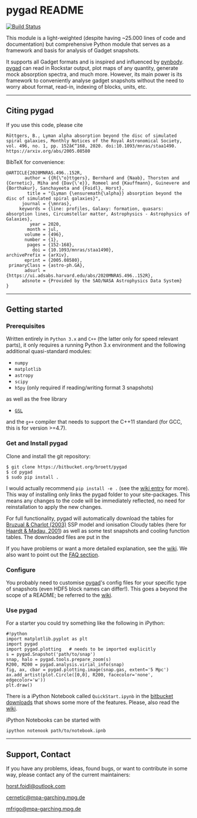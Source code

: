 # pygad README
[![Build Status](https://travis-ci.com/broett/pygad.svg?branch=master)](https://travis-ci.com/broett/pygad)

This module is a light-weighted (despite having ~25.000 lines of code and documentation) but comprehensive Python module that serves as a framework and basis for analysis of Gadget snapshots.

It supports all Gadget formats and is inspired and influenced by [pynbody].
[pygad] can read in Rockstar output, plot maps of any quantity, generate mock
absorption spectra, and much more.
However, its main power is its framework to conveniently analyse gadget snapshots
without the need to worry about format, read-in, indexing of blocks, units, etc.

---

## Citing pygad

If you use this code, please cite

```
Röttgers, B., Lyman alpha absorption beyond the disc of simulated spiral galaxies, Monthly Notices of the Royal Astronomical Society, vol. 496, no. 1, pp. 152â€“168, 2020. doi:10.1093/mnras/staa1490. 
https://arxiv.org/abs/2005.08580
```

BibTeX for convenience:
```
@ARTICLE{2020MNRAS.496..152R,
       author = {{R{\"o}ttgers}, Bernhard and {Naab}, Thorsten and {Cernetic}, Miha and {Dav{\'e}}, Romeel and {Kauffmann}, Guinevere and {Borthakur}, Sanchayeeta and {Foidl}, Horst},
        title = "{Lyman {\ensuremath{\alpha}} absorption beyond the disc of simulated spiral galaxies}",
      journal = {\mnras},
     keywords = {line: profiles, Galaxy: formation, quasars: absorption lines, Circumstellar matter, Astrophysics - Astrophysics of Galaxies},
         year = 2020,
        month = jul,
       volume = {496},
       number = {1},
        pages = {152-168},
          doi = {10.1093/mnras/staa1490},
archivePrefix = {arXiv},
       eprint = {2005.08580},
 primaryClass = {astro-ph.GA},
       adsurl = {https://ui.adsabs.harvard.edu/abs/2020MNRAS.496..152R},
      adsnote = {Provided by the SAO/NASA Astrophysics Data System}
}

```

---

## Getting started

### Prerequisites

Written entirely in `Python 3.x` and `C++` (the latter only for speed relevant parts), it only requires a running Python 3.x environment and the following additional quasi-standard modules:

* `numpy`
* `matplotlib`
* `astropy`
* `scipy`
* `h5py` (only required if reading/writing format 3 snapshots)

as well as the free library

* [`GSL`][GSL]

and the `g++` compiler that needs to support the C++11 standard (for GCC, this is
for version >=4.7).



### Get and Install pygad

Clone and install the git repository:

```
$ git clone https://bitbucket.org/broett/pygad
$ cd pygad
$ sudo pip install .
```
I would actually recommend `pip install -e .` (see the [wiki entry][WikiInstallation] for more). This way of installing only links the pygad folder to your site-packages. This means any changes to the code will be immediately reflected, no need for reinstallation to apply the new changes.

For full functionality, pygad will automatically download the tables for [Bruzual & Charlot (2003)][BC03] SSP model and ionisation Cloudy tables (here for [Haardt & Madau, 2001][HM01]) as well as some test snapshots and cooling function tables. The downloaded files are put in the 

If you have problems or want a more detailed explanation, see the [wiki][WikiInstallation].
We also want to point out the [FAQ section][FAQ].

### Configure

You probably need to customise [pygad]'s config files for your specific type of snapshots (even HDF5 block names can differ!).
This goes a beyond the scope of a README; be referred to the [wiki][WikiConfig].

### Use pygad

For a starter you could try something like the following in iPython:

```
#!python
import matplotlib.pyplot as plt
import pygad
import pygad.plotting   # needs to be imported explicitly
s = pygad.Snapshot('path/to/snap')
snap, halo = pygad.tools.prepare_zoom(s)
R200, M200 = pygad.analysis.virial_info(snap)
fig, ax, cbar = pygad.plotting.image(snap.gas, extent='5 Mpc')
ax.add_artist(plot.Circle([0,0], R200, facecolor='none', edgecolor='w'))
plt.draw()
```

There is a iPython Notebook called `QuickStart.ipynb` in the [bitbucket downloads][Downloads] that shows some more of the features.
Please, also read the [wiki][WikiHome].

iPython Notebooks can be started with

```
ipython notenook path/to/notebook.ipnb
```

---

## Support, Contact

If you have any problems, ideas, found bugs, or want to contribute in some way, please
contact any of the current maintainers:

[horst.foidl@outlook.com](mailto:horst.foidl@outlook.com)

[cernetic@mpa-garching.mpg.de](mailto:cernetic@mpa-garching.mpg.de)

[mfrigo@mpa-garching.mpg.de](mailto:mfrigo@mpa-garching.mpg.de)


[pygad]: https://bitbucket.org/broett/pygad
[pynbody]: https://pynbody.github.io
[HM01]: https://ui.adsabs.harvard.edu/#abs/2001cghr.confE..64H/abstract
[BC03]: http://www.bruzual.org
[Downloads]: https://bitbucket.org/broett/pygad/downloads
[WikiHome]: https://bitbucket.org/broett/pygad/wiki/Home
[WikiInstallation]: https://bitbucket.org/broett/pygad/wiki/Installation
[WikiConfig]: https://bitbucket.org/broett/pygad/wiki/Configuration
[FAQ]: https://bitbucket.org/broett/pygad/wiki/FAQ
[GSL]: http://www.gnu.org/software/gsl/
